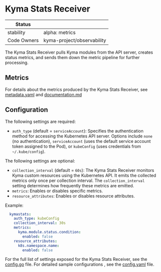 # Kyma Stats Receiver


| Status      |                            |
|-------------|----------------------------|
| stability   | alpha: metrics             |
| Code Owners | kyma-project/observability |

The Kyma Stats Receiver pulls Kyma modules from the API server, creates status metrics, and sends them down the metric pipeline for further processing.

## Metrics

For details about the metrics produced by the Kyma Stats Receiver, see [metadata.yaml](./metadata.yaml) and [documentation.md](./documentation.md)

## Configuration

The following settings are required:

- `auth_type` (default = `serviceAccount`): Specifies the authentication method for accessing the Kubernetes API server. 
   Options include `none` (no authentication), `serviceAccount` (uses the default service account token assigned to the Pod), or `kubeConfig` (uses credentials from `~/.kube/config`).

The following settings are optional:

- `collection_interval` (default = `60s`): The Kyma Stats Receiver monitors Kyma custom resources using the Kubernetes API. It emits the collected metrics only once per collection interval. The `collection_interval` setting determines how frequently these metrics are emitted.
- `metrics`: Enables or disables specific metrics.
- `resource_attributes`: Enables or disables resource attributes.

Example:

```yaml
  kymastats:
    auth_type: kubeConfig
    collection_interval: 30s
    metrics:
      kyma.module.status.condition:
        enabled: false
    resource_attributes:
      k8s.namespace.name:
        enabled: false
```

For the full list of settings exposed for the Kyma Stats Receiver, see the [config.go](./config.go) file.
For detailed sample configurations , see the [config.yaml](./testdata/config.yaml) file.
